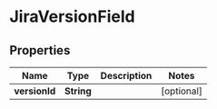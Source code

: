 

# JiraVersionField


## Properties

| Name | Type | Description | Notes |
|------------ | ------------- | ------------- | -------------|
|**versionId** | **String** |  |  [optional] |



